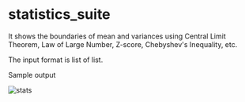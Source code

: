 # statistics_suite

It shows the boundaries of mean and variances using Central Limit Theorem, Law of Large Number, Z-score, Chebyshev's Inequality, etc.

The input format is list of list.

Sample output

![stats](https://github.com/user-attachments/assets/10019d5f-7bf8-43c4-a410-36e0319917e9)
